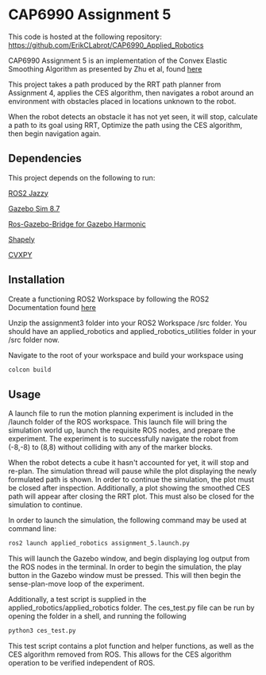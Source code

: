# CAP6990 Assignment 5

This code is hosted at the following repository:
https://github.com/ErikCLabrot/CAP6990_Applied_Robotics

CAP6990 Assignment 5 is an implementation of the Convex Elastic Smoothing Algorithm as presented by Zhu et al, found [here](https://web.stanford.edu/~pavone/papers/Zhu.Schmerling.ea.CDC15.pdf)

This project takes a path produced by the RRT path planner from Assignment 4, applies the CES algorithm, then navigates a robot around an environment with obstacles placed in locations unknown to the robot.

When the robot detects an obstacle it has not yet seen, it will stop, calculate a path to its goal using RRT, Optimize the path using the CES algorithm, then begin navigation again.

## Dependencies
This project depends on the following to run:

[ROS2 Jazzy](https://docs.ros.org/en/jazzy/Installation.html)

[Gazebo Sim 8.7](https://gazebosim.org/api/sim/8/install.html)

[Ros-Gazebo-Bridge for Gazebo Harmonic](https://gazebosim.org/docs/latest/ros_installation/)

[Shapely](https://pypi.org/project/shapely/)

[CVXPY](https://www.cvxpy.org/)

## Installation
Create a functioning ROS2 Workspace by following the ROS2 Documentation found [here](https://docs.ros.org/en/jazzy/Tutorials/Beginner-Client-Libraries/Creating-A-Workspace/Creating-A-Workspace.html)

Unzip the assignment3 folder into your ROS2 Workspace /src folder. You should have an applied_robotics and applied_robotics_utilities folder in your /src folder now.

Navigate to the root of your workspace and build your workspace using

```bash
colcon build
```

## Usage
A launch file to run the motion planning experiment is included in the /launch folder of the ROS workspace. This launch file will bring the simulation world up, launch the requisite ROS nodes, and prepare the experiment. The experiment is to successfully navigate the robot from (-8,-8) to (8,8) without colliding with any of the marker blocks.

When the robot detects a cube it hasn't accounted for yet, it will stop and re-plan. The simulation thread will pause while the plot displaying the newly formulated path is shown. In order to continue the simulation, the plot must be closed after inspection. Additionally, a plot showing the smoothed CES path will appear after closing the RRT plot. This must also be closed for the simulation to continue.

In order to launch the simulation, the following command may be used at command line:

```bash
ros2 launch applied_robotics assignment_5.launch.py
```

This will launch the Gazebo window, and begin displaying log output from the ROS nodes in the terminal. In order to begin the simulation, the play button in the Gazebo window must be pressed. This will then begin the sense-plan-move loop of the experiment.

Additionally, a test script is supplied in the applied_robotics/applied_robotics folder. The ces_test.py file can be run by opening the folder in a shell, and running the following

```bash
python3 ces_test.py
```

This test script contains a plot function and helper functions, as well as the CES algorithm removed from ROS. This allows for the CES algorithm operation to be verified independent of ROS.